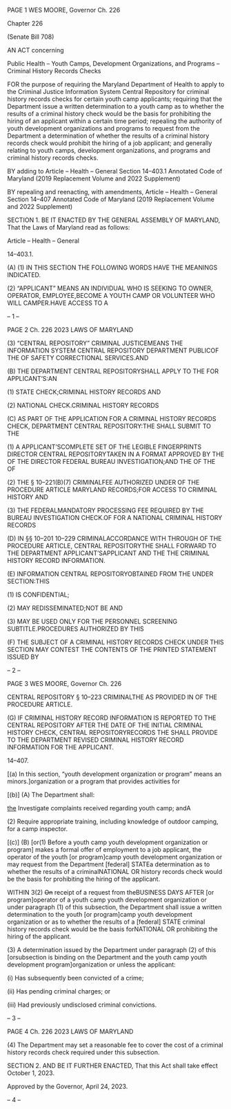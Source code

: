 PAGE 1
WES MOORE, Governor Ch. 226

Chapter 226

(Senate Bill 708)

AN ACT concerning

Public Health – Youth Camps, Development Organizations, and Programs
– Criminal History Records Checks

FOR the purpose of requiring the Maryland Department of Health to apply to the Criminal
Justice Information System Central Repository for criminal history records checks
for certain youth camp applicants; requiring that the Department issue a written
determination to a youth camp as to whether the results of a criminal history check
would be the basis for prohibiting the hiring of an applicant within a certain time
period; repealing the authority of youth development organizations and programs to
request from the Department a determination of whether the results of a criminal
history records check would prohibit the hiring of a job applicant; and generally
relating to youth camps, development organizations, and programs and criminal
history records checks.

BY adding to
Article – Health – General
Section 14–403.1
Annotated Code of Maryland
(2019 Replacement Volume and 2022 Supplement)

BY repealing and reenacting, with amendments,
Article – Health – General
Section 14–407
Annotated Code of Maryland
(2019 Replacement Volume and 2022 Supplement)

SECTION 1. BE IT ENACTED BY THE GENERAL ASSEMBLY OF MARYLAND,
That the Laws of Maryland read as follows:

Article – Health – General

14–403.1.

(A) (1) IN THIS SECTION THE FOLLOWING WORDS HAVE THE MEANINGS
INDICATED.

(2) “APPLICANT” MEANS AN INDIVIDUAL WHO IS SEEKING TO
OWNER, OPERATOR, EMPLOYEE,BECOME A YOUTH CAMP OR VOLUNTEER WHO WILL
CAMPER.HAVE ACCESS TO A

– 1 –

PAGE 2
Ch. 226 2023 LAWS OF MARYLAND

(3) “CENTRAL REPOSITORY” CRIMINAL JUSTICEMEANS THE
INFORMATION SYSTEM CENTRAL REPOSITORY DEPARTMENT PUBLICOF THE OF
SAFETY CORRECTIONAL SERVICES.AND

(B) THE DEPARTMENT CENTRAL REPOSITORYSHALL APPLY TO THE FOR
APPLICANT’S:AN

(1) STATE CHECK;CRIMINAL HISTORY RECORDS AND

(2) NATIONAL CHECK.CRIMINAL HISTORY RECORDS

(C) AS PART OF THE APPLICATION FOR A CRIMINAL HISTORY RECORDS
CHECK, DEPARTMENT CENTRAL REPOSITORY:THE SHALL SUBMIT TO THE

(1) A APPLICANT’SCOMPLETE SET OF THE LEGIBLE FINGERPRINTS
DIRECTOR CENTRAL REPOSITORYTAKEN IN A FORMAT APPROVED BY THE OF THE
DIRECTOR FEDERAL BUREAU INVESTIGATION;AND THE OF THE OF

(2) THE § 10–221(B)(7) CRIMINALFEE AUTHORIZED UNDER OF THE
PROCEDURE ARTICLE MARYLAND RECORDS;FOR ACCESS TO CRIMINAL HISTORY
AND

(3) THE FEDERALMANDATORY PROCESSING FEE REQUIRED BY THE
BUREAU INVESTIGATION CHECK.OF FOR A NATIONAL CRIMINAL HISTORY RECORDS

(D) IN §§ 10–201 10–229 CRIMINALACCORDANCE WITH THROUGH OF THE
PROCEDURE ARTICLE, CENTRAL REPOSITORYTHE SHALL FORWARD TO THE
DEPARTMENT APPLICANT’SAPPLICANT AND THE THE CRIMINAL HISTORY RECORD
INFORMATION.

(E) INFORMATION CENTRAL REPOSITORYOBTAINED FROM THE UNDER
SECTION:THIS

(1) IS CONFIDENTIAL;

(2) MAY REDISSEMINATED;NOT BE AND

(3) MAY BE USED ONLY FOR THE PERSONNEL SCREENING
SUBTITLE.PROCEDURES AUTHORIZED BY THIS

(F) THE SUBJECT OF A CRIMINAL HISTORY RECORDS CHECK UNDER THIS
SECTION MAY CONTEST THE CONTENTS OF THE PRINTED STATEMENT ISSUED BY

– 2 –

PAGE 3
WES MOORE, Governor Ch. 226

CENTRAL REPOSITORY § 10–223 CRIMINALTHE AS PROVIDED IN OF THE
PROCEDURE ARTICLE.

(G) IF CRIMINAL HISTORY RECORD INFORMATION IS REPORTED TO THE
CENTRAL REPOSITORY AFTER THE DATE OF THE INITIAL CRIMINAL HISTORY
CHECK, CENTRAL REPOSITORYRECORDS THE SHALL PROVIDE TO THE
DEPARTMENT REVISED CRIMINAL HISTORY RECORD INFORMATION FOR THE
APPLICANT.

14–407.

[(a) In this section, “youth development organization or program” means an
minors.]organization or a program that provides activities for

[(b)] (A) The Department shall:

[the](1) Investigate complaints received regarding youth camp; andA

(2) Require appropriate training, including knowledge of outdoor camping,
for a camp inspector.

[(c)] (B) [or(1) Before a youth camp youth development organization or
program] makes a formal offer of employment to a job applicant, the operator of the youth
[or program]camp youth development organization or may request from the Department
[federal] STATEa determination as to whether the results of a criminalNATIONAL OR
history records check would be the basis for prohibiting the hiring of the applicant.

WITHIN 3(2) ~~On~~ receipt of a request from theBUSINESS DAYS AFTER
[or program]operator of a youth camp youth development organization or under paragraph
(1) of this subsection, the Department shall issue a written determination to the youth
[or program]camp youth development organization or as to whether the results of a
[federal] STATE criminal history records check would be the basis forNATIONAL OR
prohibiting the hiring of the applicant.

(3) A determination issued by the Department under paragraph (2) of this
[orsubsection is binding on the Department and the youth camp youth development
program]organization or unless the applicant:

(i) Has subsequently been convicted of a crime;

(ii) Has pending criminal charges; or

(iii) Had previously undisclosed criminal convictions.

– 3 –

PAGE 4
Ch. 226 2023 LAWS OF MARYLAND

(4) The Department may set a reasonable fee to cover the cost of a criminal
history records check required under this subsection.

SECTION 2. AND BE IT FURTHER ENACTED, That this Act shall take effect
October 1, 2023.

Approved by the Governor, April 24, 2023.

– 4 –